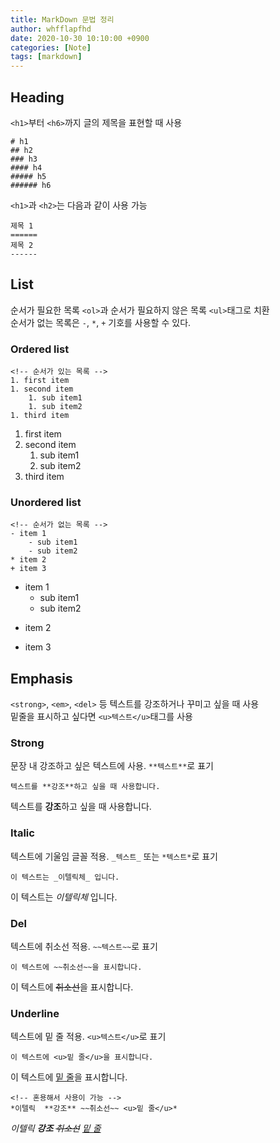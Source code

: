 ```yaml
---
title: MarkDown 문법 정리
author: whfflapfhd
date: 2020-10-30 10:10:00 +0900
categories: [Note]
tags: [markdown]
---
```


## Heading

`<h1>`부터 `<h6>`까지 글의 제목을 표현할 때 사용
```
# h1
## h2
### h3
#### h4
##### h5
###### h6
```
`<h1>`과 `<h2>`는 다음과 같이 사용 가능
```
제목 1
======
제목 2
------
```

## List
순서가 필요한 목록 `<ol>`과 순서가 필요하지 않은 목록 `<ul>`태그로 치환   
순서가 없는 목록은 `-`, `*`, `+` 기호를 사용할 수 있다.

### Ordered list
```
<!-- 순서가 있는 목록 -->
1. first item
1. second item
    1. sub item1
    1. sub item2
1. third item
```
1. first item
1. second item
    1. sub item1
    1. sub item2
1. third item

### Unordered list
```
<!-- 순서가 없는 목록 -->
- item 1
    - sub item1
    - sub item2
* item 2
+ item 3
```
- item 1
    - sub item1
    - sub item2
* item 2
+ item 3

## Emphasis
`<strong>`, `<em>`, `<del>` 등 텍스트를 강조하거나 꾸미고 싶을 때 사용  
밑줄을 표시하고 싶다면 `<u>텍스트</u>`태그를 사용

### Strong
문장 내 강조하고 싶은 텍스트에 사용. `**텍스트**`로 표기

```
텍스트를 **강조**하고 싶을 때 사용합니다.
```
 텍스트를 **강조**하고 싶을 때 사용합니다.

### Italic
텍스트에 기울임 글꼴 적용. `_텍스트_` 또는 `*텍스트*`로 표기

```
이 텍스트는 _이텔릭체_ 입니다.
```
 이 텍스트는  _이텔릭체_ 입니다.

### Del
텍스트에 취소선 적용. `~~텍스트~~`로 표기

```
이 텍스트에 ~~취소선~~을 표시합니다.
```
 이 텍스트에  ~~취소선~~을 표시합니다.
 
### Underline
텍스트에 밑 줄 적용. `<u>텍스트</u>`로 표기

```
이 텍스트에 <u>밑 줄</u>을 표시합니다.
```
 이 텍스트에  <u>밑 줄</u>을 표시합니다.

```
<!-- 혼용해서 사용이 가능 -->
*이텔릭  **강조** ~~취소선~~ <u>밑 줄</u>*
```
*이텔릭  **강조** ~~취소선~~ <u>밑 줄</u>*